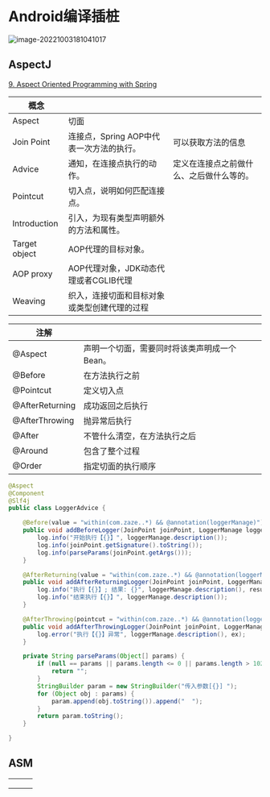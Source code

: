 # Android编译插桩



![image-20221003181041017](./Android%E7%BC%96%E8%AF%91%E6%8F%92%E6%A1%A9.assets/image-20221003181041017.png)



## AspectJ

[9. Aspect Oriented Programming with Spring](https://docs.spring.io/spring-framework/docs/3.2.x/spring-framework-reference/html/aop.html)

| 概念          |                                              |                                          |
| ------------- | -------------------------------------------- | ---------------------------------------- |
| Aspect        | 切面                                         |                                          |
| Join Point    | 连接点，Spring AOP中代表一次方法的执行。     | 可以获取方法的信息                       |
| Advice        | 通知，在连接点执行的动作。                   | 定义在连接点之前做什么、之后做什么等的。 |
| Pointcut      | 切入点，说明如何匹配连接点。                 |                                          |
| Introduction  | 引入，为现有类型声明额外的方法和属性。       |                                          |
| Target object | AOP代理的目标对象。                          |                                          |
| AOP proxy     | AOP代理对象，JDK动态代理或者CGLIB代理        |                                          |
| Weaving       | 织入，连接切面和目标对象或类型创建代理的过程 |                                          |

| 注解            |                                              |      |
| --------------- | -------------------------------------------- | ---- |
| @Aspect         | 声明一个切面，需要同时将该类声明成一个Bean。 |      |
| @Before         | 在方法执行之前                               |      |
| @Pointcut       | 定义切入点                                   |      |
| @AfterReturning | 成功返回之后执行                             |      |
| @AfterThrowing  | 抛异常后执行                                 |      |
| @After          | 不管什么清空，在方法执行之后                 |      |
| @Around         | 包含了整个过程                               |      |
| @Order          | 指定切面的执行顺序                           |      |



```java
@Aspect 
@Component
@Slf4j
public class LoggerAdvice {

    @Before(value = "within(com.zaze..*) && @annotation(loggerManage)")
    public void addBeforeLogger(JoinPoint joinPoint, LoggerManage loggerManage) {
        log.info("开始执行【{}】", loggerManage.description());
        log.info(joinPoint.getSignature().toString());
        log.info(parseParams(joinPoint.getArgs()));
    }

    @AfterReturning(value = "within(com.zaze..*) && @annotation(loggerManage)", returning = "result")
    public void addAfterReturningLogger(JoinPoint joinPoint, LoggerManage loggerManage, Object result) {
        log.info("执行【{}】; 结果: {}", loggerManage.description(), result);
        log.info("结束执行【{}】", loggerManage.description());
    }

    @AfterThrowing(pointcut = "within(com.zaze..*) && @annotation(loggerManage)", throwing = "ex")
    public void addAfterThrowingLogger(JoinPoint joinPoint, LoggerManage loggerManage, Exception ex) {
        log.error("执行【{}】异常", loggerManage.description(), ex);
    }

    private String parseParams(Object[] params) {
        if (null == params || params.length <= 0 || params.length > 1024) {
            return "";
        }
        StringBuilder param = new StringBuilder("传入参数[{}] ");
        for (Object obj : params) {
            param.append(obj.toString()).append("  ");
        }
        return param.toString();
    }

}
```

## ASM

|      |      |      |
| ---- | ---- | ---- |
|      |      |      |
|      |      |      |
|      |      |      |

